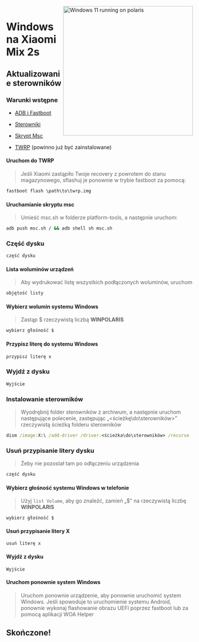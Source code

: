 <img align="right" src="https://github.com/n00b69/woa-polaris/blob/main/polaris.png" width="350" alt="Windows 11 running on polaris">

# Windows na Xiaomi Mix 2s

## Aktualizowanie sterowników

### Warunki wstępne
- [ADB i Fastboot](https://developer.android.com/studio/releases/platform-tools)
  
- [Sterowniki](https://github.com/n00b69/woa-polaris/releases/tag/Drivers)

- [Skrypt Msc](https://github.com/n00b69/woa-polaris/releases/download/Files/msc.sh)
  
- [TWRP](https://github.com/n00b69/woa-polaris/releases/download/Files/twrp.img) (powinno już być zainstalowane)

#### Uruchom do TWRP
> Jeśli Xiaomi zastąpiło Twoje recovery z powrotem do stanu magazynowego, sflashuj je ponownie w trybie fastboot za pomocą:
```cmd
fastboot flash \path\to\twrp.img
```

#### Uruchamianie skryptu msc
> Umieść msc.sh w folderze platform-tools, a następnie uruchom:
```cmd
adb push msc.sh / && adb shell sh msc.sh
```

### Część dysku
```cmd
część dysku
```

#### Lista woluminów urządzeń
> Aby wydrukować listę wszystkich podłączonych woluminów, uruchom
```cmd
objętość listy
```

#### Wybierz wolumin systemu Windows
> Zastąp $ rzeczywistą liczbą **WINPOLARIS**
```cmd
wybierz głośność $
```

#### Przypisz literę do systemu Windows
```cmd
przypisz literę x
```

### Wyjdź z dysku
```cmd
Wyjście
```

### Instalowanie sterowników
> Wyodrębnij folder sterowników z archiwum, a następnie uruchom następujące polecenie, zastępując „<ścieżkę\do\sterowników>” rzeczywistą ścieżką folderu sterowników
```cmd
dism /image:X:\ /add-driver /driver:<ścieżka\do\sterowników> /recurse
```

### Usuń przypisanie litery dysku
> Żeby nie pozostał tam po odłączeniu urządzenia
```cmd
część dysku
```

#### Wybierz głośność systemu Windows w telefonie
> Użyj `list Volume`, aby go znaleźć, zamień „$” na rzeczywistą liczbę **WINPOLARIS**
```część dysku
wybierz głośność $
```

#### Usuń przypisanie litery X
```część dysku
usuń literę x
```

#### Wyjdź z dysku
```część dysku
Wyjście
```

#### Uruchom ponownie system Windows
> Uruchom ponownie urządzenie, aby ponownie uruchomić system Windows. Jeśli spowoduje to uruchomienie systemu Android, ponownie wykonaj flashowanie obrazu UEFI poprzez fastboot lub za pomocą aplikacji WOA Helper


## Skończone!















